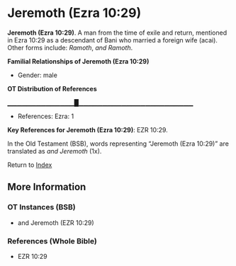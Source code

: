 # Jeremoth (Ezra 10:29)
**Jeremoth (Ezra 10:29)**. 
A man from the time of exile and return, mentioned in Ezra 10:29 as a descendant of Bani who married a foreign wife (acai). 
Other forms include: 
*Ramoth*, *and Ramoth*. 




**Familial Relationships of Jeremoth (Ezra 10:29)**


* Gender: male


**OT Distribution of References**

▁▁▁▁▁▁▁▁▁▁▁▁▁▁█▁▁▁▁▁▁▁▁▁▁▁▁▁▁▁▁▁▁▁▁▁▁▁▁
* References: Ezra: 1



**Key References for Jeremoth (Ezra 10:29)**: 
EZR 10:29. 


In the Old Testament (BSB), words representing “Jeremoth (Ezra 10:29)” are translated as 
*and Jeremoth* (1x). 




Return to [Index](00-Index.md)

## More Information

### OT Instances (BSB)

* and Jeremoth (EZR 10:29)



### References (Whole Bible)

* EZR 10:29



